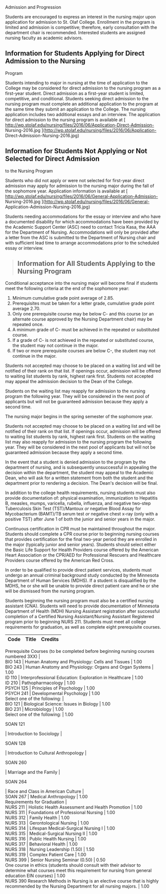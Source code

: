 Admission and Progression

Students are encouraged to express an interest in the nursing major upon
application for admission to St. Olaf College. Enrollment in the program is
limited and admission is competitive; therefore, early consultation with the
department chair is recommended. Interested students are assigned nursing
faculty as academic advisors.

##  Information for Students Applying for Direct Admission to the Nursing
Program

Students intending to major in nursing at the time of application to the
College may be considered for direct admission to the nursing program as a
first-year student. Direct admission as a first-year student is limited,
competitive, and conditional. Students seeking direct admission to the nursing
program must complete an additional application to the program at the same
time they submit an application to the College. The nursing application
includes two additional essays and an interview. The application for direct
admission to the nursing program is available at [
http://wp.stolaf.edu/nursing/files/2016/06/Application-Direct-Admission-
Nursing-2016.jpg ](http://wp.stolaf.edu/nursing/files/2016/06/Application-
Direct-Admission-Nursing-2016.jpg)

##  Information for Students Not Applying or Not Selected for Direct Admission
to the Nursing Program

Students who did not apply or were not selected for first-year direct
admission may apply for admission to the nursing major during the fall of the
sophomore year. Application information is available at [
http://wp.stolaf.edu/nursing/files/2016/06/General-Application-Admission-
Nursing-2016.jpg ](http://wp.stolaf.edu/nursing/files/2016/06/General-
Application-Admission-Nursing-2016.jpg)

Students needing accommodations for the essay or interview and who have a
documented disability for which accommodations have been provided by the
Academic Support Center (ASC) need to contact Tricia Kasa, the AAA for the
Department of Nursing. Accommodations will only be provided after a letter
from the ASC is submitted to the Department of Nursing chair and with
sufficient lead time to arrange accommodations prior to the scheduled essay or
interview.

> ##  Information for All Students Applying to the Nursing Program

Conditional acceptance into the nursing major will become final if students
meet the following criteria at the end of the sophomore year:

  1. Minimum cumulative grade point average of 2.85. 
  2. Prerequisites must be taken for a letter grade, cumulative grade point average 2.70. 
  3. Only one prerequisite course may be below C- and this course (or an alternate course approved by the Nursing Department chair) may be repeated once. 
  4. A minimum grade of C- must be achieved in the repeated or substituted course. 
  5. If a grade of C- is not achieved in the repeated or substituted course, the student may not continue in the major. 
  6. If two or more prerequisite courses are below C-, the student may not continue in the major. 

Students not accepted may choose to be placed on a waiting list and will be
notified of their rank on that list. If openings occur, admission will be
offered to waiting list students by rank, highest rank first. Students not
accepted may appeal the admission decision to the Dean of the College.

Students on the waiting list may reapply for admission to the nursing program
the following year. They will be considered in the next pool of applicants but
will not be guaranteed admission because they apply a second time.

The nursing major begins in the spring semester of the sophomore year.

Students not accepted may choose to be placed on a waiting list and will be
notified of their rank on that list. If openings occur, admission will be
offered to waiting list students by rank, highest rank first. Students on the
waiting list may also reapply for admission to the nursing program the
following year. They will be considered in the next pool of applicants but
will not be guaranteed admission because they apply a second time.

In the event that a student is denied admission to the program by the
department of nursing, and is subsequently unsuccessful in appealing the
decision within the department, the student may appeal to the Academic Dean,
who will ask for a written statement from both the student and the department
prior to rendering a decision. The Dean's decision will be final.

In addition to the college health requirements, nursing students must also
provide documentation of: physical examination, immunization to Hepatitis B,
measles, mumps, varicella, rubella, influenza, and negative two-step
Tuberculosis Skin Test (TST)/Mantoux _or_ negative Blood Assay for
Mycobacterium (BAMT)/TB serum test _or_ negative chest x-ray (only with a
positive TST) after June 1 of both the junior and senior years in the major.

Continuous certification in CPR must be maintained throughout the major.
Students should complete a CPR course prior to beginning nursing courses that
provides certification for the final two-year period they are enrolled in the
major (typically junior and senior years). Students should select either the
Basic Life Support for Health Providers course offered by the American Heart
Association or the CPR/AED for Professional Rescuers and Healthcare Providers
course offered by the American Red Cross.

In order to be qualified to provide direct patient services, students must
undergo an annual criminal background study conducted by the Minnesota
Department of Human Services (MDHS). If a student is disqualified by the MDHS,
he or she will be unable to provide direct patient care and he or she will be
dismissed from the nursing program.

Students beginning the nursing program must also be a certified nursing
assistant (CNA). Students will need to provide documentation of Minnesota
Department of Health (MDH) Nursing Assistant registration after successful
completion of a Certified Nursing Assistant/Nursing Assistant Registered
program prior to beginning NURS 211. Students must meet all college
requirements for graduation, as well as complete eight prerequisite courses.

Code  |  Title  |  Credits  
---|---|---  
Prerequisite Courses (to be completed before beginning nursing courses
numbered 3XX)  |  
BIO 143  |  Human Anatomy and Physiology: Cells and Tissues  |  1.00  
BIO 243  |  Human Anatomy and Physiology: Organs and Organ Systems  |  1.00  
ID 110  |  Interprofessional Education: Exploration in Healthcare  |  1.00  
ID 210  |  Pathopharmacology  |  1.00  
PSYCH 125  |  Principles of Psychology  |  1.00  
PSYCH 241  |  Developmental Psychology  |  1.00  
Select one of the following:  |  
BIO 121  |  Biological Science: Issues in Biology  |  1.00  
BIO 231  |  Microbiology  |  1.00  
Select one of the following:  |  1.00  
  
SOAN 121

|  Introduction to Sociology  |  
  
SOAN 128

|  Introduction to Cultural Anthropology  |  
  
SOAN 260

|  Marriage and the Family  |  
  
SOAN 264

|  Race and Class in American Culture  |  
SOAN 267  |  Medical Anthropology  |  1.00  
Requirements for Graduation  |  
NURS 211  |  Holistic Health Assessment and Health Promotion  |  1.00  
NURS 311  |  Foundations of Professional Nursing  |  1.00  
NURS 312  |  Family Health  |  1.00  
NURS 313  |  Gerontological Nursing  |  1.00  
NURS 314  |  Lifespan Medical-Surgical Nursing I  |  1.00  
NURS 315  |  Medical-Surgical Nursing II  |  1.00  
NURS 316  |  Public Health Nursing  |  1.00  
NURS 317  |  Behavioral Health  |  1.00  
NURS 318  |  Nursing Leadership (1.50)  |  1.50  
NURS 319  |  Complex Patient Care  |  1.00  
NURS 399  |  Senior Nursing Seminar (0.50)  |  0.50  
One course in ethics (students should consult with their advisor to determine
what courses meet this requirement for nursing from general education EIN
courses)  |  1.00  
NURS 390 Research Methods in Nursing is an elective course that is highly
recommended by the Nursing Department for all nursing majors.  |  1.00

